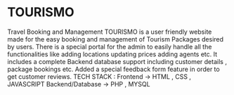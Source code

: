# TOURISMO
Travel Booking and Management
TOURISMO is a user friendly website made for the easy booking and management of Tourism Packages desired by users.
There is a special portal for the admin to easily handle all the functionalities like adding locations updating prices adding agents etc.
It includes a complete Backend database support including customer details , package bookings etc.
Added a special feedback form feature in order to get customer reviews.
TECH STACK : Frontend -> HTML , CSS , JAVASCRIPT
             Backend/Database -> PHP , MYSQL
